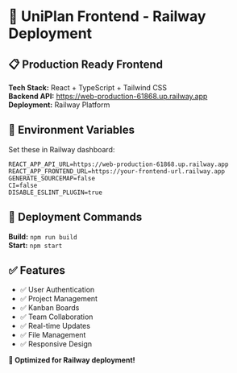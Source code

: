# 🚀 UniPlan Frontend - Railway Deployment

## 📋 Production Ready Frontend

**Tech Stack:** React + TypeScript + Tailwind CSS  
**Backend API:** https://web-production-61868.up.railway.app  
**Deployment:** Railway Platform  

## 🔧 Environment Variables

Set these in Railway dashboard:
```
REACT_APP_API_URL=https://web-production-61868.up.railway.app
REACT_APP_FRONTEND_URL=https://your-frontend-url.railway.app
GENERATE_SOURCEMAP=false
CI=false
DISABLE_ESLINT_PLUGIN=true
```

## 🚀 Deployment Commands

**Build:** `npm run build`  
**Start:** `npm start`  

## ✅ Features

- ✅ User Authentication
- ✅ Project Management  
- ✅ Kanban Boards
- ✅ Team Collaboration
- ✅ Real-time Updates
- ✅ File Management
- ✅ Responsive Design

**🎯 Optimized for Railway deployment!**
